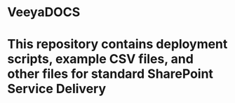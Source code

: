 # VeeyaDOCS
# This repository contains deployment scripts, example CSV files, and other files for standard SharePoint Service Delivery

